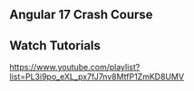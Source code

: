 ## Angular 17 Crash Course

## Watch Tutorials
https://www.youtube.com/playlist?list=PL3i9po_eXL_px7fJ7nv8MtfP1ZmKD8UMV
